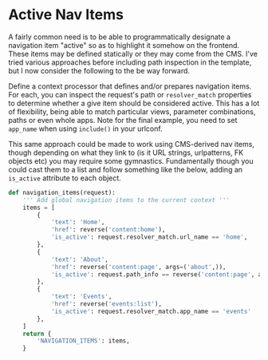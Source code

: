 # Active Nav Items

A fairly common need is to be able to programmatically designate a navigation item "active" so as to highlight it somehow on the frontend. These items may be defined statically or they may come from the CMS. I've tried various approaches before including path inspection in the template, but I now consider the following to the be way forward.

Define a context processor that defines and/or prepares navigation items. For each, you can inspect the request's path or `resolver_match` properties to determine whether a give item should be considered active. This has a lot of flexibility, being able to match particular views, parameter combinations, paths or even whole apps. Note for the final example, you need to set `app_name` when using `include()` in your urlconf.

This same approach could be made to work using CMS-derived nav items, though depending on what they link to (is it URL strings, urlpatterns, FK objects etc) you may require some gymnastics. Fundamentally though you could cast them to a list and follow something like the below, adding an `is_active` attribute to each object.

```python
def navigation_items(request):
    ''' Add global navigation items to the current context '''
    items = [
        {
            'text': 'Home',
            'href': reverse('content:home'),
            'is_active': request.resolver_match.url_name == 'home',
        },
        {
            'text': 'About',
            'href': reverse('content:page', args=('about',)),
            'is_active': request.path_info == reverse('content:page', args=('about',)),
        },
        {
            'text': 'Events',
            'href': reverse('events:list'),
            'is_active': request.resolver_match.app_name == 'events'
        },
    ]
    return {
        'NAVIGATION_ITEMS': items,
    }
```
